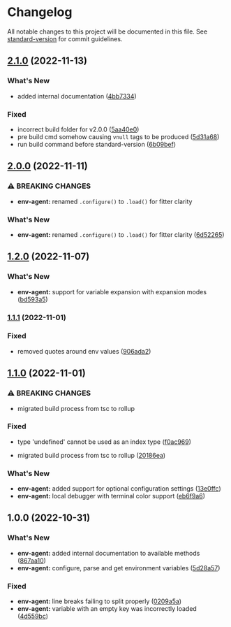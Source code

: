 # Changelog

All notable changes to this project will be documented in this file. See [standard-version](https://github.com/conventional-changelog/standard-version) for commit guidelines.

## [2.1.0](https://github.com/itsmichaelbtw/env-agent/compare/v2.0.0...v2.1.0) (2022-11-13)


### What's New

* added internal documentation ([4bb7334](https://github.com/itsmichaelbtw/env-agent/commit/4bb7334c30eabc3264f92c04594551fd8e75b274))


### Fixed

* incorrect build folder for v2.0.0 ([5aa40e0](https://github.com/itsmichaelbtw/env-agent/commit/5aa40e04758f0fb6c9591d7f8640b9fcc36a5661))
* pre build cmd somehow causing `vnull` tags to be produced ([5d31a68](https://github.com/itsmichaelbtw/env-agent/commit/5d31a6884ce64d9e80900fde17808a07b6fcc1e3))
* run build command before standard-version ([6b09bef](https://github.com/itsmichaelbtw/env-agent/commit/6b09bef680d9be6e93a4494ad10898ef31bfd8ec))

## [2.0.0](https://github.com/itsmichaelbtw/env-agent/compare/v1.2.0...v2.0.0) (2022-11-11)


### ⚠ BREAKING CHANGES

* **env-agent:** renamed `.configure()` to `.load()` for fitter clarity

### What's New

* **env-agent:** renamed `.configure()` to `.load()` for fitter clarity ([6d52265](https://github.com/itsmichaelbtw/env-agent/commit/6d5226563902fcff7030a8a0ae9cacbc470b7e55))

## [1.2.0](https://github.com/itsmichaelbtw/env-agent/compare/v1.1.1...v1.2.0) (2022-11-07)


### What's New

* **env-agent:** support for variable expansion with expansion modes ([bd593a5](https://github.com/itsmichaelbtw/env-agent/commit/bd593a5b0d18996ef61634dcc5cd9c92c8ed85db))

### [1.1.1](https://github.com/itsmichaelbtw/env-agent/compare/v1.1.0...v1.1.1) (2022-11-01)


### Fixed

* removed quotes around env values ([906ada2](https://github.com/itsmichaelbtw/env-agent/commit/906ada2c74a8570c763940238ae03e7390497782))

## [1.1.0](https://github.com/itsmichaelbtw/env-agent/compare/v1.0.0...v1.1.0) (2022-11-01)


### ⚠ BREAKING CHANGES

* migrated build process from tsc to rollup

### Fixed

* type 'undefined' cannot be used as an index type ([f0ac969](https://github.com/itsmichaelbtw/env-agent/commit/f0ac9696e8bdd92625472bab1558d076762552d9))


* migrated build process from tsc to rollup ([20186ea](https://github.com/itsmichaelbtw/env-agent/commit/20186eab3b738d3ea71e3f40bd73e69db2ed331f))


### What's New

* **env-agent:** added support for optional configuration settings ([13e0ffc](https://github.com/itsmichaelbtw/env-agent/commit/13e0ffcea5f7ce27090f3d2fc77c991c63e7bb5e))
* **env-agent:** local debugger with terminal color support ([eb6f9a6](https://github.com/itsmichaelbtw/env-agent/commit/eb6f9a619e066bc30bda87d9b3de1daf6951be9f))

## 1.0.0 (2022-10-31)


### What's New

* **env-agent:** added internal documentation to available methods ([867aa10](https://github.com/itsmichaelbtw/env-agent/commit/867aa107558dc4d0117691dc922e783e616523b8))
* **env-agent:** configure, parse and get environment variables ([5d28a57](https://github.com/itsmichaelbtw/env-agent/commit/5d28a57a453ba226adf759c9191876a7bb1ad7ac))


### Fixed

* **env-agent:** line breaks failing to split properly ([0209a5a](https://github.com/itsmichaelbtw/env-agent/commit/0209a5af0e82ac796b3d7876281f690b626fbc11))
* **env-agent:** variable with an empty key was incorrectly loaded ([4d559bc](https://github.com/itsmichaelbtw/env-agent/commit/4d559bc98fedb3992e613e52bed5f2b7fd5bc060))
